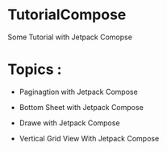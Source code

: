 # TutorialCompose
Some Tutorial with Jetpack Comopse

# Topics :

- Paginagtion with Jetpack Compose

- Bottom Sheet with Jetpack Compose

- Drawe with Jetpack Compose

- Vertical Grid View With Jetpack Compose 
